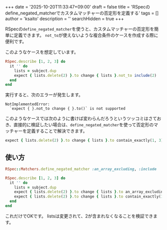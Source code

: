 +++
date = '2025-10-20T11:33:47+09:00'
draft = false
title = 'RSpecのdefine_negated_matcherでカスタムマッチャーの否定形を定義する'
tags = []
author = 'ksaito'
description = ''
searchHidden = true
+++

RSpecの`define_negated_matcher`を使うと、カスタムマッチャーの否定形を簡単に定義できます。
`not_to`が使えないような複合条件のケースを作成する際に便利です。

このようなケースを想定しています。
```ruby
RSpec.describe [1, 2, 3] do
  it '' do
    lists = subject.dup
    expect { lists.delete(2) }.to change { lists }.not_to include(2)
  end
end
```

実行すると、次のエラーが発生します。

```
NotImplementedError:
  `expect { }.not_to change { }.to()` is not supported
```

このようなケースでは次のように書けば変わらんだろうというツッコミはさておき、直接的に検証したい場合は、`define_negated_matcher`を使って否定形のマッチャーを定義することで解決できます。
```ruby
expect { lists.delete(2) }.to change { lists }.to contain_exactly(1, 3)
```

## 使い方

```ruby
RSpec::Matchers.define_negated_matcher :an_array_excluding, :include

RSpec.describe [1, 2, 3] do
  it '' do
    lists = subject.dup
    expect { lists.delete(2) }.to change { lists }.to an_array_excluding(2)
    expect { lists.delete(2) }.to change { lists }.to contain_exactly(1, 3)
  end
end
```

これだけでOKです。
listsは変更されて、2が含まれなくなることを検証できます。
